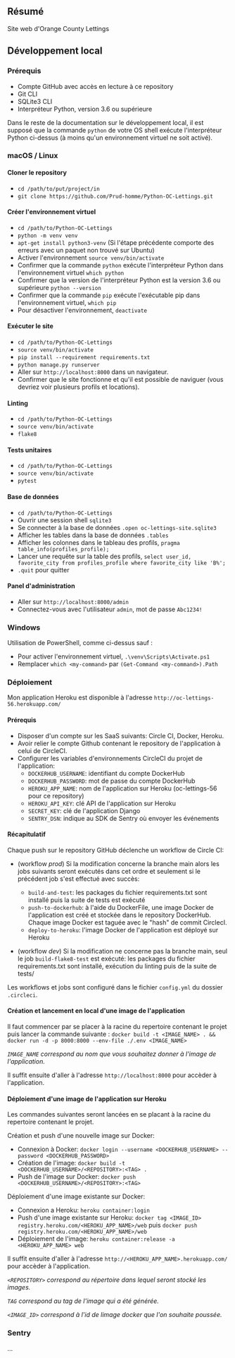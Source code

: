 ## Résumé

Site web d'Orange County Lettings

## Développement local

### Prérequis

- Compte GitHub avec accès en lecture à ce repository
- Git CLI
- SQLite3 CLI
- Interpréteur Python, version 3.6 ou supérieure

Dans le reste de la documentation sur le développement local, il est supposé que la commande `python` de votre OS shell exécute l'interpréteur Python ci-dessus (à moins qu'un environnement virtuel ne soit activé).

### macOS / Linux

#### Cloner le repository

- `cd /path/to/put/project/in`
- `git clone https://github.com/Prud-homme/Python-OC-Lettings.git`

#### Créer l'environnement virtuel

- `cd /path/to/Python-OC-Lettings`
- `python -m venv venv`
- `apt-get install python3-venv` (Si l'étape précédente comporte des erreurs avec un paquet non trouvé sur Ubuntu)
- Activer l'environnement `source venv/bin/activate`
- Confirmer que la commande `python` exécute l'interpréteur Python dans l'environnement virtuel
`which python`
- Confirmer que la version de l'interpréteur Python est la version 3.6 ou supérieure `python --version`
- Confirmer que la commande `pip` exécute l'exécutable pip dans l'environnement virtuel, `which pip`
- Pour désactiver l'environnement, `deactivate`

#### Exécuter le site

- `cd /path/to/Python-OC-Lettings`
- `source venv/bin/activate`
- `pip install --requirement requirements.txt`
- `python manage.py runserver`
- Aller sur `http://localhost:8000` dans un navigateur.
- Confirmer que le site fonctionne et qu'il est possible de naviguer (vous devriez voir plusieurs profils et locations).

#### Linting

- `cd /path/to/Python-OC-Lettings`
- `source venv/bin/activate`
- `flake8`

#### Tests unitaires

- `cd /path/to/Python-OC-Lettings`
- `source venv/bin/activate`
- `pytest`

#### Base de données

- `cd /path/to/Python-OC-Lettings`
- Ouvrir une session shell `sqlite3`
- Se connecter à la base de données `.open oc-lettings-site.sqlite3`
- Afficher les tables dans la base de données `.tables`
- Afficher les colonnes dans le tableau des profils, `pragma table_info(profiles_profile);`
- Lancer une requête sur la table des profils, `select user_id, favorite_city from
  profiles_profile where favorite_city like 'B%';`
- `.quit` pour quitter

#### Panel d'administration

- Aller sur `http://localhost:8000/admin`
- Connectez-vous avec l'utilisateur `admin`, mot de passe `Abc1234!`

### Windows

Utilisation de PowerShell, comme ci-dessus sauf :

- Pour activer l'environnement virtuel, `.\venv\Scripts\Activate.ps1` 
- Remplacer `which <my-command>` par `(Get-Command <my-command>).Path`

### Déploiement

Mon application Heroku est disponible à l'adresse `http://oc-lettings-56.herokuapp.com/`

#### Prérequis

- Disposer d'un compte sur les SaaS suivants: Circle CI, Docker, Heroku.
- Avoir relier le compte Github contenant le repository de l'application à celui de CircleCI.
- Configurer les variables d'environnements CircleCI du projet de l'application:
  - `DOCKERHUB_USERNAME`: identifiant du compte DockerHub
  - `DOCKERHUB_PASSWORD`: mot de passe du compte DockerHub
  - `HEROKU_APP_NAME`: nom de l'application sur Heroku (oc-lettings-56 pour ce repository)
  - `HEROKU_API_KEY`: clé API de l'application sur Heroku
  - `SECRET_KEY`: clé de l'application Django
  - `SENTRY_DSN`: indique au SDK de Sentry où envoyer les événements

#### Récapitulatif
Chaque push sur le repository GitHub déclenche un workflow de Circle CI:

- (workflow *prod*) Si la modification concerne la branche main alors les jobs suivants seront exécutés dans cet ordre et seulement si le précédent job s'est effectué avec succès:
  - `build-and-test`: les packages du fichier requirements.txt sont installé puis la suite de tests est exécuté
  - `push-to-dockerhub`: à l'aide du DockerFile, une image Docker de l'application est créé et stockée dans le repository DockerHub. Chaque image Docker est taguée avec le "hash" de commit CirclecI. 
  - `deploy-to-heroku`: l'image Docker de l'application est déployé sur Heroku

- (workflow *dev*) Si la modification ne concerne pas la branche main, seul le job `build-flake8-test` est exécuté: les packages du fichier requirements.txt sont installé, exécution du linting puis de la suite de tests/

Les workflows et jobs sont configuré dans le fichier `config.yml` du dossier `.circleci`.

#### Création et lancement en local d'une image de l'application

Il faut commencer par se placer à la racine du repertoire contenant le projet puis lancer la commande suivante : `docker build -t <IMAGE_NAME> . && docker run -d -p 8000:8000 --env-file ./.env <IMAGE_NAME>`

*`IMAGE_NAME` correspond au nom que vous souhaitez donner à l'image de l'application.*

Il suffit ensuite d'aller à l'adresse `http://localhost:8000` pour accèder à l'application.

#### Déploiement d'une image de l'application sur Heroku

Les commandes suivantes seront lancées en se placant à la racine du repertoire contenant le projet.

Création et push d'une nouvelle image sur Docker:

- Connexion à Docker: `docker login --username <DOCKERHUB_USERNAME> --password <DOCKERHUB_PASSWORD>`
- Création de l'image: `docker build -t <DOCKERHUB_USERNAME>/<REPOSITORY>:<TAG> .`
- Push de l'image sur Docker: `docker push <DOCKERHUB_USERNAME>/<REPOSITORY>:<TAG>`

Déploiement d'une image existante sur Docker:

- Connexion a Heroku: `heroku container:login`
- Push d'une image existante sur Heroku: `docker tag <IMAGE_ID> registry.heroku.com/<HEROKU_APP_NAME>/web` puis `docker push registry.heroku.com/<HEROKU_APP_NAME>/web`
- Déploiement de l'image: `heroku container:release -a <HEROKU_APP_NAME> web`

Il suffit ensuite d'aller à l'adresse `http://<HEROKU_APP_NAME>.herokuapp.com/` pour accèder à l'application.

*`<REPOSITORY>` correspond au répertoire dans lequel seront stocké les images.*

*`TAG` correspond au tag de l'image qui a été générée.*

*`<IMAGE_ID>` correspond à l'id de limage docker que l'on souhaite poussée.*

### Sentry

...
